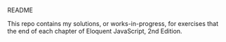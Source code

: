README

This repo contains my solutions, or works-in-progress, for exercises that the
end of each chapter of Eloquent JavaScript, 2nd Edition.
